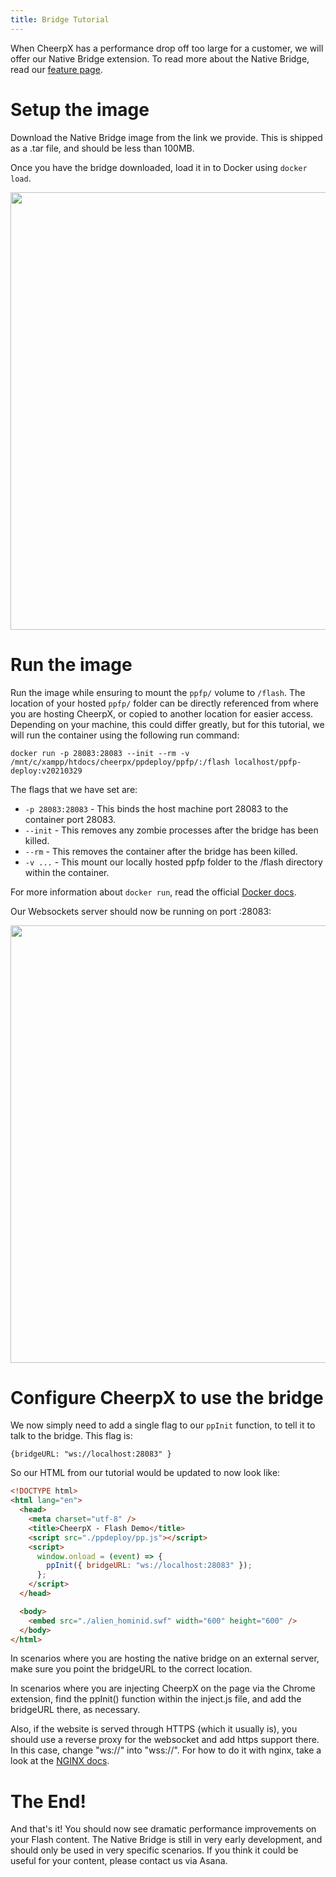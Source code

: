```yaml
---
title: Bridge Tutorial
---
```


When CheerpX has a performance drop off too large for a customer, we will offer our Native Bridge extension. To read more about the Native Bridge, read our [feature page](./Native-Bridge).

# Setup the image

Download the Native Bridge image from the link we provide. This is shipped as a .tar file, and should be less than 100MB.

Once you have the bridge downloaded, load it in to Docker using `docker load`.

<p align="center"><img src="https://leaningtech.com/wp-content/uploads/2021/04/docker_load.png" width="700"></p>

# Run the image

Run the image while ensuring to mount the `ppfp/` volume to `/flash`. The location of your hosted `ppfp/` folder can be directly referenced from where you are hosting CheerpX, or copied to another location for easier access. Depending on your machine, this could differ greatly, but for this tutorial, we will run the container using the following run command:

    docker run -p 28083:28083 --init --rm -v /mnt/c/xampp/htdocs/cheerpx/ppdeploy/ppfp/:/flash localhost/ppfp-deploy:v20210329

The flags that we have set are:

- `-p 28083:28083` - This binds the host machine port 28083 to the container port 28083.
- `--init` - This removes any zombie processes after the bridge has been killed.
- `--rm` - This removes the container after the bridge has been killed.
- `-v ...` - This mount our locally hosted ppfp folder to the /flash directory within the container.

For more information about `docker run`, read the official [Docker docs](https://docs.docker.com/engine/reference/run/).

Our Websockets server should now be running on port :28083:

<p align="center"><img src="https://leaningtech.com/wp-content/uploads/2021/04/bridge_running.png" width="700"></p>

# Configure CheerpX to use the bridge

We now simply need to add a single flag to our `ppInit` function, to tell it to talk to the bridge. This flag is:

    {bridgeURL: "ws://localhost:28083" }

So our HTML from our tutorial would be updated to now look like:

```html
<!DOCTYPE html>
<html lang="en">
  <head>
    <meta charset="utf-8" />
    <title>CheerpX - Flash Demo</title>
    <script src="./ppdeploy/pp.js"></script>
    <script>
      window.onload = (event) => {
        ppInit({ bridgeURL: "ws://localhost:28083" });
      };
    </script>
  </head>

  <body>
    <embed src="./alien_hominid.swf" width="600" height="600" />
  </body>
</html>
```

In scenarios where you are hosting the native bridge on an external server, make sure you point the bridgeURL to the correct location.

In scenarios where you are injecting CheerpX on the page via the Chrome extension, find the ppInit() function within the inject.js file, and add the bridgeURL there, as necessary.

Also, if the website is served through HTTPS (which it usually is), you should use a reverse proxy for the websocket and add https support there. In this case, change "ws://" into "wss://". For how to do it with nginx, take a look at the [NGINX docs](http://nginx.org/en/docs/http/websocket.html).

# The End!

And that's it! You should now see dramatic performance improvements on your Flash content. The Native Bridge is still in very early development, and should only be used in very specific scenarios. If you think it could be useful for your content, please contact us via Asana.
